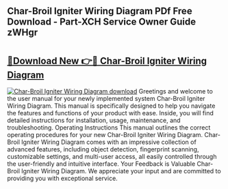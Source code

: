 ## Char-Broil Igniter Wiring Diagram PDf Free Download - Part-XCH Service Owner Guide zWHgr

# <h2><a href="http://dfmb98i.blite.top/?on=Char-Broil+Igniter+Wiring+Diagram">🔗Download New 👉🔴 Char-Broil Igniter Wiring Diagram</a></h2>

[![Char-Broil Igniter Wiring Diagram download](https://i.imgur.com/lujVjoI.png)](http://dfmb98i.blite.top/?on=Char-Broil+Igniter+Wiring+Diagram)
Greetings and welcome to the user manual for your newly implemented system Char-Broil Igniter Wiring Diagram. This manual is specifically designed to help you navigate the features and functions of your product with ease. Inside, you will find detailed instructions for installation, usage, maintenance, and troubleshooting. Operating Instructions This manual outlines the correct operating procedures for your new Char-Broil Igniter Wiring Diagram. Char-Broil Igniter Wiring Diagram comes with an impressive collection of advanced features, including object detection, fingerprint scanning, customizable settings, and multi-user access, all easily controlled through the user-friendly and intuitive interface. Your Feedback is Valuable Char-Broil Igniter Wiring Diagram. We appreciate your input and are committed to providing you with exceptional service.
